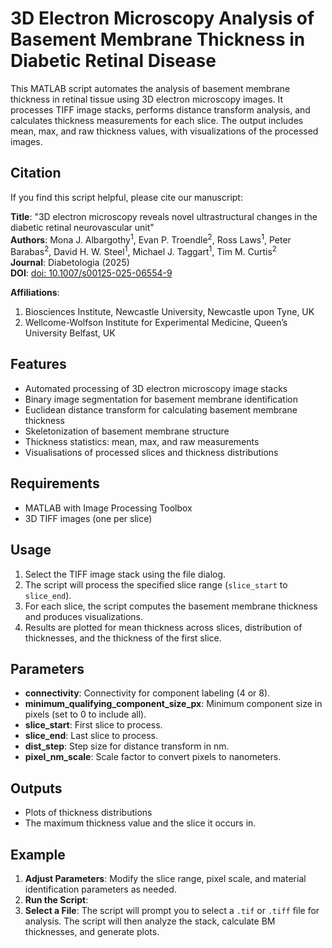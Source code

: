 # 3D Electron Microscopy Analysis of Basement Membrane Thickness in Diabetic Retinal Disease

This MATLAB script automates the analysis of basement membrane thickness in retinal tissue using 3D electron microscopy images. It processes TIFF image stacks, performs distance transform analysis, and calculates thickness measurements for each slice. The output includes mean, max, and raw thickness values, with visualizations of the processed images. 

## Citation

If you find this script helpful, please cite our manuscript:

**Title**: "3D electron microscopy reveals novel ultrastructural changes
in the diabetic retinal neurovascular unit"  
**Authors**: Mona J. Albargothy<sup>1</sup>, Evan P. Troendle<sup>2</sup>, Ross Laws<sup>1</sup>, Peter Barabas<sup>2</sup>, David H. W. Steel<sup>1</sup>, Michael J. Taggart<sup>1</sup>, Tim M. Curtis<sup>2</sup>  
**Journal**: Diabetologia (2025)  
**DOI**: [doi: 10.1007/s00125-025-06554-9](https://doi.org/10.1007/s00125-025-06554-9)

**Affiliations**:  
1. Biosciences Institute, Newcastle University, Newcastle upon Tyne, UK  
2. Wellcome-Wolfson Institute for Experimental Medicine, Queen’s University Belfast, UK

## Features

- Automated processing of 3D electron microscopy image stacks
- Binary image segmentation for basement membrane identification
- Euclidean distance transform for calculating basement membrane thickness
- Skeletonization of basement membrane structure
- Thickness statistics: mean, max, and raw measurements
- Visualisations of processed slices and thickness distributions

## Requirements

- MATLAB with Image Processing Toolbox
- 3D TIFF images (one per slice)

## Usage

1. Select the TIFF image stack using the file dialog.
2. The script will process the specified slice range (`slice_start` to `slice_end`).
3. For each slice, the script computes the basement membrane thickness and produces visualizations.
4. Results are plotted for mean thickness across slices, distribution of thicknesses, and the thickness of the first slice.

## Parameters

- **connectivity**: Connectivity for component labeling (4 or 8).
- **minimum_qualifying_component_size_px**: Minimum component size in pixels (set to 0 to include all).
- **slice_start**: First slice to process.
- **slice_end**: Last slice to process.
- **dist_step**: Step size for distance transform in nm.
- **pixel_nm_scale**: Scale factor to convert pixels to nanometers.

## Outputs

- Plots of thickness distributions
- The maximum thickness value and the slice it occurs in.

## Example

1. **Adjust Parameters**: Modify the slice range, pixel scale, and material identification parameters as needed.
2. **Run the Script**: 
3. **Select a File**: The script will prompt you to select a `.tif` or `.tiff` file for analysis.
The script will then analyze the stack, calculate BM thicknesses, and generate plots.